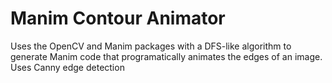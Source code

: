 # Manim Contour Animator
Uses the OpenCV and Manim packages with a DFS-like algorithm to generate Manim code that programatically animates the edges of an image. Uses Canny edge detection

